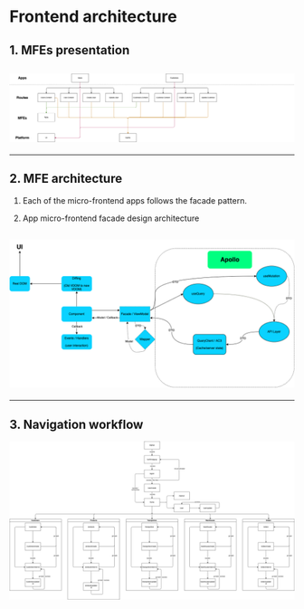 # Frontend architecture

## 1. MFEs presentation

## <img src="./frontend.architecture.png">

---

## 2. MFE architecture

1. Each of the micro-frontend apps follows the facade pattern.

2. App micro-frontend facade design architecture

## <img src="./microfrontend.architecture.png">

---

## 3. Navigation workflow

<img src="./navigation.workflow.png">
